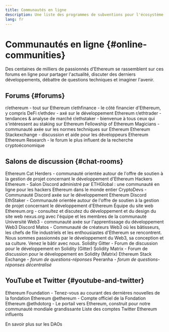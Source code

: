 ```yaml
---
title: Communautés en ligne
description: Une liste des programmes de subventions pour l'écosystème Ethereum.
lang: fr
---
```


# Communautés en ligne {#online-communities}

Des centaines de milliers de passionnés d'Ethereum se rassemblent sur ces forums en ligne pour partager l'actualité, discuter des derniers développements, débattre de questions techniques et imaginer l'avenir.

## Forums {#forums}

<SocialListItem socialIcon="reddit"><Link to="https://www.reddit.com/r/ethereum">r/ethereum</Link> - tout sur Ethereum</SocialListItem>
<SocialListItem socialIcon="reddit"><Link to="https://www.reddit.com/r/ethfinance/">r/ethfinance</Link> - le côté financier d'Ethereum, y compris DeFi</SocialListItem>
<SocialListItem socialIcon="reddit"><Link to="https://www.reddit.com/r/ethdev/">r/ethdev</Link> - axé sur le développement Ethereum</SocialListItem>
<SocialListItem socialIcon="reddit"><Link to="https://www.reddit.com/r/ethtrader/">r/ethtrader</Link> - tendances & analyse de marché</SocialListItem>
<SocialListItem socialIcon="reddit"><Link to="https://www.reddit.com/r/ethstaker/">r/ethstaker</Link> - bienvenue à tous ceux qui s'intéressent au staking sur Ethereum</SocialListItem>
<SocialListItem socialIcon="webpage"><Link to="https://ethereum-magicians.org">Fellowship of Ethereum Magicians</Link> - communauté axée sur les normes techniques sur Ethereum</SocialListItem>
<SocialListItem socialIcon="stackExchange"><Link to="https://ethereum.stackexchange.com">Ethereum Stackexchange</Link> - discussion et aide pour les développeurs Ethereum</SocialListItem>
<SocialListItem socialIcon="webpage"><Link to="https://ethresear.ch">Ethereum Research</Link> - le forum le plus influent de la recherche cryptoéconomique</SocialListItem>

## Salons de discussion {#chat-rooms}

<SocialListItem socialIcon="discord"><Link to="https://discord.com/invite/Nz6rtfJ8Cu">Ethereum Cat Herders</Link> - communauté orientée autour de l'offre de soutien à la gestion de projet concernant le développement d'Ethereum</SocialListItem>
<SocialListItem socialIcon="discord"><Link to="https://ethglobal.co/discord">Hackers Ethereum</Link> - Salon Discord administré par ETHGlobal : une communauté en ligne pour les hackers Ethereum dans le monde entier</SocialListItem>
<SocialListItem socialIcon="discord"><Link to="https://discord.gg/5W5tVb3">CryptoDevs</Link> - Communauté Discord axée sur le développement Ethereum</SocialListItem>
<SocialListItem socialIcon="discord"><Link to="https://discord.io/ethstaker">Discord EthStaker</Link> - Communauté orientée autour de l'offre de soutien à la gestion de projet concernant le développement d'Ethereum</SocialListItem>
<SocialListItem socialIcon="discord"><Link to="https://discord.gg/CetY6Y4">Équipe du site web Ethereum.org</Link> - consultez et discutez du développement et du design du site web nexus.org avec l'équipe et les membres de la communauté</SocialListItem>
<SocialListItem socialIcon="discord"><Link to="https://discord.gg/ZH5aXDgWEU">Université Web3</Link> - communauté axée sur l'apprentissage du développement Web3 </SocialListItem>
<SocialListItem socialIcon="discord"><Link to="https://discord.matos.club/">Discord Matos</Link> - Communauté de créateurs Web3 où les bâtisseurs, les chefs de file industriels et les enthousiastes d'Ethereum se rencontrent. Nous sommes passionnés par le développement du Web3, sa conception et sa culture. Venez le bâtir avec nous.</SocialListItem>
<SocialListItem socialIcon="webpage"><Link to="https://gitter.im/ethereum/solidity/">Solidity Gitter</Link> - Forum de discussion pour le développement en Solidity (Gitter)</SocialListItem>
<SocialListItem socialIcon="webpage"><Link to="https://matrix.to/#/#ethereum_solidity:gitter.im">Solidity Matrix</Link> - Forum de discussion pour le développement en Solidity (Matrix)</SocialListItem>
<SocialListItem socialIcon="webpage"><Link to="https://ethereum.stackexchange.com/">Ethereum Stack Exchange</Link> _- forum de questions-réponses_</SocialListItem>
<SocialListItem socialIcon="webpage"><Link to="https://peeranha.io/">Peeranha</Link> _- forum de questions-réponses décentralisé_</SocialListItem>

## YouTube et Twitter {#youtube-and-twitter}

<SocialListItem socialIcon="youtube"><Link to="https://www.youtube.com/c/EthereumFoundation">Ethereum Foundation</Link> - Tenez-vous au courant des dernières nouvelles de la fondation Ethereum</SocialListItem>
<SocialListItem socialIcon="twitter"><Link to="https://twitter.com/ethereum">@ethereum</Link> - Compte officiel de la Fondation Ethereum</SocialListItem>
<SocialListItem socialIcon="twitter"><Link to="https://twitter.com/ethdotorg">@ethdotorg</Link> - Le portail vers Ethereum, construit pour notre communauté mondiale grandissante</SocialListItem>
<SocialListItem socialIcon="webpage"><Link to="https://hive.one/c/ethereum?page=1">Liste des comptes Twitter Ethereum influents</Link></SocialListItem>

<Divider />

<Callout emoji=":classical_building:" titleKey="page-community-daos-callout-title" descriptionKey="page-community-daos-callout-description">
  <div>
    <ButtonLink to="/community/get-involved/#decentralized-autonomous-organizations-daos">
      En savoir plus sur les DAOs
    </ButtonLink>
  </div>
</Callout>
